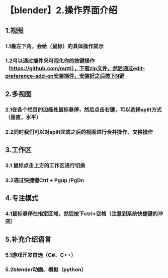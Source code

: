 # 【blender】2.操作界面介绍





## 1.视图

### 1.1最左下角，会给（鼠标）的具体操作提示

### 1.2可以通过插件来可视化你的按键操作（https://github.com/nutti），下载zip文件，然后通过edit-preference-add-on安装插件，安装好之后按下N键



## 2.多视图

### 2.1在各个栏目的边缘处鼠标悬停，然后点击右键，可以选择split方式（垂直，水平）

### 2.2同时我们可以对split完成之后的视图进行合并操作、交换操作



## 3.工作区

### 3.1 鼠标点击上方的工作区进行切换

### 3.2通过快捷键Ctrl + Pgup /PgDn



## 4.专注模式

### 4.1鼠标悬停在指定区域，然后按下ctrl+空格（注意到系统快捷键的冲突）



## 5.补充介绍语言

### 5.1游戏开发首选（C#、C++）

### 5.2blender动画、模拟（python）